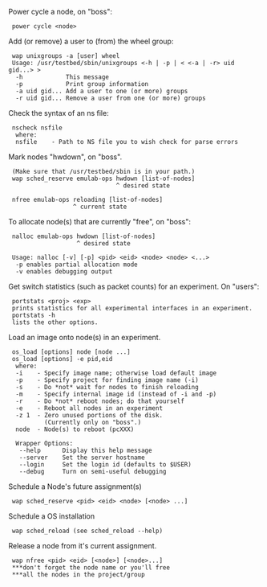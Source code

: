 Power cycle a node, on "boss":
	
	 power cycle <node>
	

Add (or remove) a user to (from) the wheel group:
	
	 wap unixgroups -a [user] wheel
	 Usage: /usr/testbed/sbin/unixgroups <-h | -p | < <-a | -r> uid gid...> >
	  -h            This message
	  -p            Print group information
	  -a uid gid... Add a user to one (or more) groups
	  -r uid gid... Remove a user from one (or more) groups
	

Check the syntax of an ns file:
	
	 nscheck nsfile
	  where:
	  nsfile    - Path to NS file you to wish check for parse errors
	

Mark nodes "hwdown", on "boss".
	
	 (Make sure that /usr/testbed/sbin is in your path.)
	 wap sched_reserve emulab-ops hwdown [list-of-nodes]
	                              ^ desired state
	 
	 nfree emulab-ops reloading [list-of-nodes]
	                  ^ current state
	

To allocate node(s) that are currently "free", on "boss":
	 
	 nalloc emulab-ops hwdown [list-of-nodes]
	                   ^ desired state
	
	 Usage: nalloc [-v] [-p] <pid> <eid> <node> <node> <...>
	  -p enables partial allocation mode
	  -v enables debugging output
	

Get switch statistics (such as packet counts) for an experiment.  On "users":
	
	 portstats <proj> <exp>
	 prints statistics for all experimental interfaces in an experiment. 
	 portstats -h
	 lists the other options.
	

Load an image onto node(s) in an experiment.
	
	 os_load [options] node [node ...]
	 os_load [options] -e pid,eid
	  where:
	  -i    - Specify image name; otherwise load default image
	  -p    - Specify project for finding image name (-i)
	  -s    - Do *not* wait for nodes to finish reloading
	  -m    - Specify internal image id (instead of -i and -p)
	  -r    - Do *not* reboot nodes; do that yourself
	  -e    - Reboot all nodes in an experiment
	  -z 1  - Zero unused portions of the disk.
	          (Currently only on "boss".)
	  node  - Node(s) to reboot (pcXXX)
	
	  Wrapper Options:
	   --help      Display this help message
	   --server    Set the server hostname
	   --login     Set the login id (defaults to $USER)
	   --debug     Turn on semi-useful debugging
	

Schedule a Node's future assignment(s)
	
	 wap sched_reserve <pid> <eid> <node> [<node> ...]
	
Schedule a OS installation
	
	 wap sched_reload (see sched_reload --help)
	

Release a node from it's current assignment.
	
	 wap nfree <pid> <eid> [<node>] [<node>...]
	 ***don't forget the node name or you'll free 
	 ***all the nodes in the project/group
	